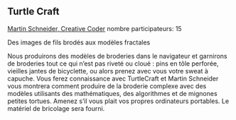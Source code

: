 ## Turtle Craft

[Martin Schneider, Creative Coder](http://www.k2g2.org/blog:bit.craft)
nombre participateurs: 15

Des images de fils brodés aux modèles fractales

Nous produirons des modèles de broderies dans le navigateur et garnirons de broderies tout ce qui n’est pas riveté ou cloué : pins en tôle perforée, vieilles jantes de bicyclette, ou alors prenez avec vous votre sweat à capuche.
Vous ferez connaissance avec TurtleCraft et Martin Schneider vous montrera comment produire de la broderie complexe avec des modèles utilisants des mathématiques, des algorithmes et de mignones petites tortues.
Amenez s’il vous plait vos propres ordinateurs portables. Le matériel de bricolage sera fourni.